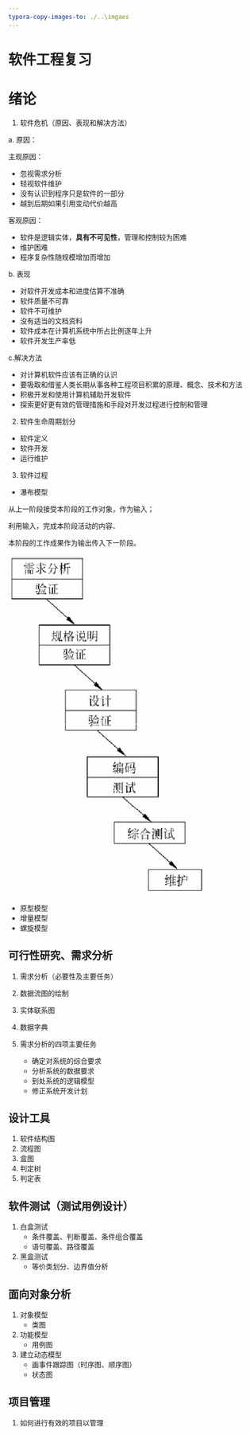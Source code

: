 ```yaml
---
typora-copy-images-to: ./..\imgaes
---
```


# 软件工程复习

# 绪论

1. 软件危机（原因、表现和解决方法）

a. 原因：

主观原因：

* 忽视需求分析
* 轻视软件维护
* 没有认识到程序只是软件的一部分
* 越到后期如果引用变动代价越高

客观原因：

* 软件是逻辑实体，**具有不可见性**，管理和控制较为困难
* 维护困难
* 程序复杂性随规模增加而增加



b. 表现

* 对软件开发成本和进度估算不准确
* 软件质量不可靠
* 软件不可维护
* 没有适当的文档资料
* 软件成本在计算机系统中所占比例逐年上升
* 软件开发生产率低



c.解决方法

* 对计算机软件应该有正确的认识
* 要吸取和借鉴人类长期从事各种工程项目积累的原理、概念、技术和方法
* 积极开发和使用计算机辅助开发软件
* 探索更好更有效的管理措施和手段对开发过程进行控制和管理



2. 软件生命周期划分

* 软件定义
* 软件开发
* 运行维护



3. 软件过程

* 瀑布模型

从上一阶段接受本阶段的工作对象，作为输入；   

利用输入，完成本阶段活动的内容． 

 本阶段的工作成果作为输出传入下一阶段。

![image-20240609222324601](../imgaes/image-20240609222324601.png)

* 原型模型
* 增量模型
* 螺旋模型



## 可行性研究、需求分析

1. 需求分析（必要性及主要任务）

1. 数据流图的绘制
2. 实体联系图
3. 数据字典
4. 需求分析的四项主要任务
   * 确定对系统的综合要求
   * 分析系统的数据要求
   * 到处系统的逻辑模型
   * 修正系统开发计划

## 设计工具

1. 软件结构图
2. 流程图
3. 盒图
4. 判定树
5. 判定表



## 软件测试（测试用例设计）

1. 白盒测试
   * 条件覆盖、判断覆盖、条件组合覆盖
   * 语句覆盖、路径覆盖
2. 黑盒测试
   * 等价类划分、边界值分析



## 面向对象分析

1. 对象模型
   * 类图
2. 功能模型
   * 用例图
3. 建立动态模型
   * 画事件跟踪图（时序图、顺序图）
   * 状态图



## 项目管理

1. 如何进行有效的项目以管理